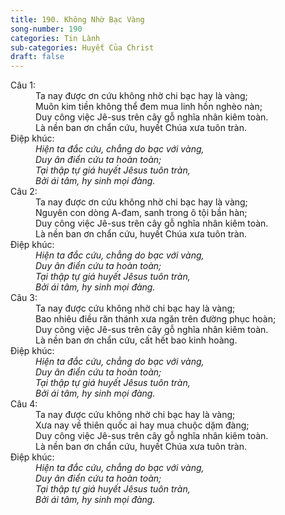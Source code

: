 ```yaml
---
title: 190. Không Nhờ Bạc Vàng
song-number: 190
categories: Tin Lành
sub-categories: Huyết Của Christ
draft: false
---
```

<dl><dt>Câu 1:</dt><dd data-verse="1">Ta nay được ơn cứu không nhờ chi bạc hay là vàng; <br/>Muôn kim tiền không thể đem mua linh hồn nghèo nàn; <br/>Duy công việc Jê-sus trên cây gỗ nghĩa nhân kiêm toàn. <br/>Là nền ban ơn chẩn cứu, huyết Chúa xưa tuôn tràn. </dd><dt>Điệp khúc:</dt><dd data-chorus="1"><em>Hiện ta đắc cứu, chẳng do bạc với vàng, <br/>Duy ân điển cứu ta hoàn toàn; <br/>Tại thập tự giá huyết Jêsus tuôn tràn, <br/>Bởi ái tâm, hy sinh mọi đàng. </em></dd><dt>Câu 2:</dt><dd data-verse="2">Ta nay được ơn cứu không nhờ chi bạc hay là vàng; <br/>Nguyên con dòng A-đam, sanh trong ô tội bần hàn; <br/>Duy công việc Jê-sus trên cây gỗ nghĩa nhân kiêm toàn. <br/>Là nền ban ơn chẩn cứu, huyết Chúa xưa tuôn tràn. </dd><dt>Điệp khúc:</dt><dd data-chorus="1"><em>Hiện ta đắc cứu, chẳng do bạc với vàng, <br/>Duy ân điển cứu ta hoàn toàn; <br/>Tại thập tự giá huyết Jêsus tuôn tràn, <br/>Bởi ái tâm, hy sinh mọi đàng. </em></dd><dt>Câu 3:</dt><dd data-verse="3">Ta nay được cứu không nhờ chi bạc hay là vàng; <br/>Bao nhiêu điều răn thánh xưa ngăn trên đường phục hoàn; <br/>Duy công việc Jê-sus trên cây gỗ nghĩa nhân kiêm toàn. <br/>Là nền ban ơn chẩn cứu, cất hết bao kinh hoàng. </dd><dt>Điệp khúc:</dt><dd data-chorus="1"><em>Hiện ta đắc cứu, chẳng do bạc với vàng, <br/>Duy ân điển cứu ta hoàn toàn; <br/>Tại thập tự giá huyết Jêsus tuôn tràn, <br/>Bởi ái tâm, hy sinh mọi đàng. </em></dd><dt>Câu 4:</dt><dd data-verse="4">Ta nay được cứu không nhờ chi bạc hay là vàng; <br/>Xưa nay về thiên quốc ai hay mua chuộc dặm đàng; <br/>Duy công việc Jê-sus trên cây gỗ nghĩa nhân kiêm toàn. <br/>Là nền ban ơn chẩn cứu, huyết Chúa xưa tuôn tràn. </dd><dt>Điệp khúc:</dt><dd data-chorus="1"><em>Hiện ta đắc cứu, chẳng do bạc với vàng, <br/>Duy ân điển cứu ta hoàn toàn; <br/>Tại thập tự giá huyết Jêsus tuôn tràn, <br/>Bởi ái tâm, hy sinh mọi đàng. </em></dd></dl>